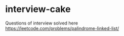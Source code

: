 # interview-cake

Questions of interview solved here
https://leetcode.com/problems/palindrome-linked-list/
